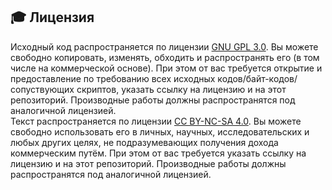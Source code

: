 [License]://creativecommons.org/licenses/by-nc-sa/4.0/deed.ru

## :mortar_board: Лицензия

Исходный код распространяется по лицензии [GNU GPL 3.0]. Вы можете свободно копировать, изменять, 
обходить и распространять его (в том числе на коммерческой основе). При этом от вас требуется открытие 
и предоставление по требованию всех исходных кодов/байт-кодов/сопуствующих скриптов, указать ссылку на 
лицензию и на этот репозиторий. Производные работы должны распространятся под аналогичной лицензией.  
Текст распространяется по лицензии [CC BY-NC-SA 4.0]. Вы можете свободно использовать его в личных, 
научных, исследовательских и любых других целях, не подразумевающих получения дохода коммерческим 
путём. При этом от вас требуется указать ссылку на лицензию и на этот репозиторий. Производные работы 
должны распространятся под аналогичной лицензией. 

[GNU GPL 3.0]:http://rusgpl.ru/
[CC BY-NC-SA 4.0]://creativecommons.org/licenses/by-nc-sa/4.0/legalcode.ru

# 

